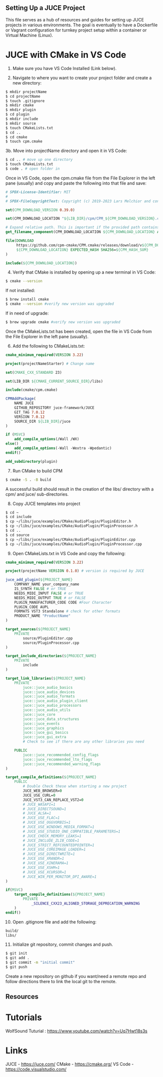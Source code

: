 ## Setting Up a JUCE Project

This file serves as a hub of resources and guides for setting up JUCE projects in various environments. The goal is eventually to have a Dockerfile or Vagrant configuration for turnkey project setup within a container or Virtual Machine (Linux). 



# JUCE with CMake in VS Code

1. Make sure you have VS Code Installed (Link below).

2. Navigate to where you want to create your project folder and create a new directory:
```bash
$ mkdir projectName
$ cd projectName
$ touch .gitignore
$ mkdir cmake
$ mkdir plugin
$ cd plugin 
$ mkdir include
$ mkdir source
$ touch CMakeLists.txt
$ cd ..
$ cd cmake
$ touch cpm.cmake
```

3b. Move into projectName directory and open it in VS Code:
```bash
$ cd .. # move up one directory
$ touch CMakeLists.txt
$ code . # open folder in 
```
Once in VS Code, open the cpm.cmake file from the File Explorer in the left pane (usually) and copy and paste the following into that file and save:

```cmake
# SPDX-License-Identifier: MIT
#
# SPDX-FileCopyrightText: Copyright (c) 2019-2023 Lars Melchior and contributors

set(CPM_DOWNLOAD_VERSION 0.39.0)

set(CPM_DOWNLOAD_LOCATION "${LIB_DIR}/cpm/CPM_${CPM_DOWNLOAD_VERSION}.cmake")

# Expand relative path. This is important if the provided path contains a tilde (~)
get_filename_component(CPM_DOWNLOAD_LOCATION ${CPM_DOWNLOAD_LOCATION} ABSOLUTE)

file(DOWNLOAD
     https://github.com/cpm-cmake/CPM.cmake/releases/download/v${CPM_DOWNLOAD_VERSION}/CPM.cmake
     ${CPM_DOWNLOAD_LOCATION} EXPECTED_HASH SHA256=${CPM_HASH_SUM}
)

include(${CPM_DOWNLOAD_LOCATION})

```


4. Verify that CMake is installed by opening up a new terminal in VS Code:
```bash
$ cmake --version
```

If not installed:
```bash
$ brew install cmake
$ cmake --version #verify new version was upgraded
```

If in need of upgrade:
```bash
$ brew upgrade cmake #verify new version was upgraded
```


Once the CMakeLists.txt has been created, open the file in VS Code from the File Explorer in the left pane (usually). 


6. Add the following to CMakeLists.txt:
```cmake
cmake_minimum_required(VERSION 3.22)

project(projectNameStarter) # Change name

set(CMAKE_CXX_STANDARD 23)

set(LIB_DIR ${CMAKE_CURRENT_SOURCE_DIR}/libs)

include(cmake/cpm.cmake)

CPMAddPackage(
    NAME JUCE
    GITHUB_REPOSITORY juce-framework/JUCE
    GIT_TAG 7.0.12
    VERSION 7.0.12
    SOURCE_DIR ${LIB_DIR}/juce
)

if (MSVC)
    add_compile_options(/Wall /WX)
else()
    add_compile_options(-Wall -Wextra -Wpedantic)
endif()

add_subdirectory(plugin)

```

7. Run CMake to build CPM
```bash
$ cmake -S . -B build
```
A successful build should result in the creation of the libs/ directory with a cpm/ and juce/ sub-directories. 


8. Copy JUCE templates into project
 ```bash
$ cd ~
$ cd include
$ cp ~/libs/juce/examples/CMake/AudioPlugin/PluginEditor.h
$ cp ~/libs/juce/examples/CMake/AudioPlugin/PluginProcessor.h
$ cd ..
$ cd source
$ cp ~/libs/juce/examples/CMake/AudioPlugin/PluginEditor.cpp
$ cp ~/libs/juce/examples/CMake/AudioPlugin/PluginProcessor.cpp
```

9. Open CMakeLists.txt in VS Code and copy the following:

```cmake
cmake_minimum_required(VERSION 3.22)

project(projectName VERSION 0.1.0) # version is required by JUCE

juce_add_plugin(${PROJECT_NAME}
    COMPANY_NAME your_company_name
    IS_SYNTH FALSE # or TRUE
    NEEDS_MIDI_INPUT FALSE # or TRUE
    NEEDS_MIDI_OUTPUT TRUE # or FALSE
    PLUGIN_MANUFACTURER_CODE CODE #Four Character
    PLUGIN_CODE AUPL
    FORMATS VST3 Standalone # check for other formats
    PRODUCT_NAME "ProductName"
)

target_sources(${PROJECT_NAME}
    PRIVATE
        source/PluginEditor.cpp
        source/PluginProcessor.cpp
)

target_include_directories(${PROJECT_NAME}
    PRIVATE
        include
)

target_link_libraries(${PROJECT_NAME}
    PRIVATE
        juce::juce_audio_basics
        juce::juce_audio_devices
        juce::juce_audio_formats
        juce::juce_audio_plugin_client
        juce::juce_audio_processors
        juce::juce_audio_utils
        juce::juce_core
        juce::juce_data_structures
        juce::juce_events
        juce::juce_graphics
        juce::juce_gui_basics
        juce::juce_gui_extra
        # Check to see if there are any other libraries you need

    PUBLIC
        juce::juce_recommended_config_flags
        juce::juce_recommended_lto_flags
        juce::juce_recommended_warning_flags
)

target_compile_definitions(${PROJECT_NAME}
    PUBLIC
        # Double Check these when starting a new project
        JUCE_WEB_BROWSER=0
        JUCE_USE_CURL=0
        JUCE_VST3_CAN_REPLACE_VST2=0
        # JUCE_WASAPI=1
        # JUCE_DIRECTSOUND=1
        # JUCE_ALSA=1
        # JUCE_USE_FLAC=1
        # JUCE_USE_OGGVORBIS=1
        # JUCE_USE_WINDOWS_MEDIA_FORMAT=1
        # JUCE_USE_STUDIO_ONE_COMPATIBLE_PARAMETERS=1
        # JUCE_CHECK_MEMORY_LEAKS=1
        # JUCE_INCLUDE_ZLIB_CODE=1
        # JUCE_STRICT_REFCOUNTEDPOINTER=1
        # JUCE_USE_COREIMAGE_LOADER=1
        # JUCE_USE_DIRECTWRITE=1
        # JUCE_USE_XRANDR=1
        # JUCE_USE_XINERAMA=1
        # JUCE_USE_XSHM=1
        # JUCE_USE_XCURSOR=1
        # JUCE_WIN_PER_MONITOR_DPI_AWARE=1
)

if(MSVC)
    target_compile_definitions(${PROJECT_NAME}
        PRIVATE
            _SILENCE_CXX23_ALIGNED_STORAGE_DEPRECATION_WARNING
    )
endif()
```

10. Open .gitignore file and add the following:
```bash
build/
libs/
```

11. Initialize git repository, commit changes and push.
 ```bash
$ git init
$ git add .
$ git commit -m "initial commit"
$ git push
```

Create a new repository on github if you want/need a remote repo and follow directions there to link the local git to the remote. 


## Resources
# Tutorials
WolfSound Tuturial : https://www.youtube.com/watch?v=Uq7Hwt18s3s

# Links
JUCE - https://juce.com/
CMake - https://cmake.org/
VS Code - https://code.visualstudio.com/

